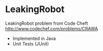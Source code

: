 LeakingRobot
============

LeakingRobot problem from Code Cheft
http://www.codechef.com/problems/CRAWA 

* Implemented in Java
* Unit Tests (JUnit)

